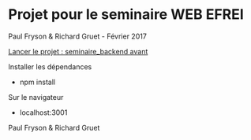 # Projet pour le seminaire WEB EFREI

Paul Fryson & Richard Gruet - Février 2017

[Lancer le projet : seminaire_backend avant](https://github.com/Richti/projetseminaire_backend)

Installer les dépendances
- npm install

Sur le navigateur
- localhost:3001

Paul Fryson & Richard Gruet

